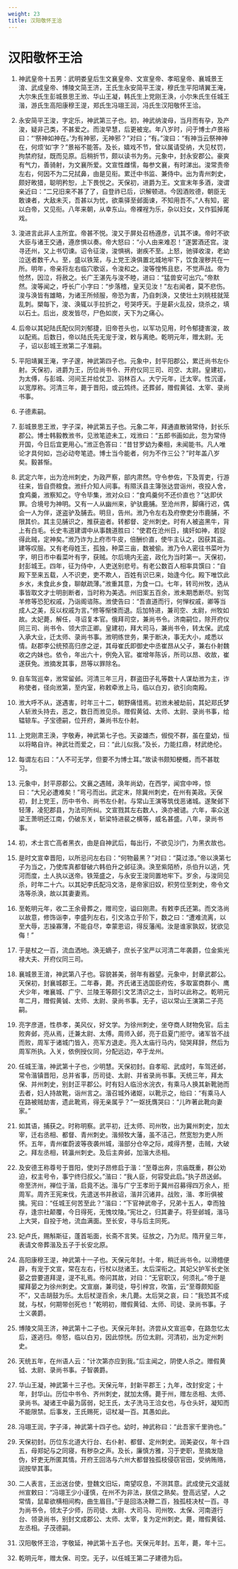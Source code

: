 ```yaml
---
weight: 23
title: 汉阳敬怀王洽
---
```


# 汉阳敬怀王洽

1. <span id="汉阳敬怀王洽-1"></span>
神武皇帝十五男：武明娄皇后生文襄皇帝、文宣皇帝、孝昭皇帝、襄城景王淯、武成皇帝、博陵文简王济，王氏生永安简平王浚，穆氏生平阳靖翼王淹，大尔朱氏生彭城景思王浟、华山王凝，韩氏生上党刚王涣，小尔朱氏生任城王湝，游氏生高阳康穆王湜，郑氏生冯翊王润，冯氏生汉阳敬怀王洽。

2. <span id="汉阳敬怀王洽-2"></span>
永安简平王浚，字定乐，神武第三子也。初，神武纳浚母，当月而有孕，及产浚，疑非己类，不甚爱之。而浚早慧，后更被宠。年八岁时，问于博士卢景裕曰：“‘祭神如神在。’为有神邪，无神邪？”对曰；“有。”浚曰：“有神当云祭神神在，何烦‘如’字？”景裕不能答。及长，嬉戏不节，曾以属请受纳，大见杖罚，拘禁府狱，既而见原。后稍折节，颇以读书为务。元象中，封永安郡公。豪爽有气力，善骑射，为文襄所爱。文宣性雌懦，每参文襄，有时涕出。浚常责帝左右，何因不为二兄拭鼻，由是见衔。累迁中书监、兼侍中。出为青州刺史，颇好畋猎，聪明矜恕，上下畏悦之。天保初，进爵为王。文宣末年多酒，浚谓亲近曰：“二兄旧来不甚了了，自登祚已后，识解顿进。今因酒败德，朝臣无敢谏者，大敌未灭，吾甚以为忧，欲乘驿至邺面谏，不知用吾不。”人有知，密以白帝，又见衔。八年来朝，从幸东山。帝裸裎为乐，杂以妇女，又作狐掉尾戏。

3. <span id="汉阳敬怀王洽-3"></span>
浚进言此非人主所宜。帝甚不悦。浚又于屏处召杨遵彦，讥其不谏。帝时不欲大臣与诸王交通，遵彦惧以奏。帝大怒曰：“小人由来难忍！”遂罢酒还宫。浚寻还州，又上书切谏。诏令征浚，浚惧祸，谢疾不至。上怒，驰驿收浚，老幼泣送者数千人。至，盛以铁笼，与上党王涣俱置北城地牢下，饮食溲秽共在一所。明年，帝亲将左右临穴歌讴，令浚和之。浚等惶怖且悲，不觉声战。帝为怆然，因泣，将赦之。长广王湛先与浚不睦，进曰：“猛兽安可出穴。”帝默然。浚等闻之，呼长广小字曰：“步落稽，皇天见汝！”左右闻者，莫不悲伤。浚与涣皆有雄略，为诸王所倾服，帝恐为害，乃自刺涣，又使壮土刘桃枝就笼乱刺。槊每下，浚、涣辄以手拉折之，号哭呼天。于是薪火乱投，烧杀之，填以石土。后出，皮发皆尽，尸色如炭，天下为之痛心。

4. <span id="汉阳敬怀王洽-4"></span>
后帝以其妃陆氏配仪同刘郁捷，旧帝苍头也，以军功见用，时令郁捷害浚，故以配焉。后数日，帝以陆氏先无宠于浚，敕与离绝。乾明元年，赠太尉。无子，诏以彭城王浟第二子准嗣。

5. <span id="汉阳敬怀王洽-5"></span>
平阳靖翼王淹，字子邃，神武第四子也。元象中，封平阳郡公，累迁尚书左仆射。天保初，进爵为王，历位尚书令、开府仪同三司、司空、太尉。皇建初，为太傅，与彭城、河间王并给仗卫、羽林百人。大宁元年，迁太宰。性沉谨，以宽厚称。河清三年，薨于晋阳，或云鸩终。还葬邺，赠假黄钺、太宰、录尚书事。

6. <span id="汉阳敬怀王洽-6"></span>
子德素嗣。

7. <span id="汉阳敬怀王洽-7"></span>
彭城景思王浟，字子深，神武第五子也。元象二年，拜通直散骑常侍，封长乐郡公。博士韩毅教浟书，见浟笔迹未工，戏浟曰：“五郎书画如此，忽为常侍开国，今日后宜更用心。”浟正色答曰：“昔甘罗幼为秦相，未闻能书。凡人唯论才具何如，岂必动夸笔迹。博士当今能者，何为不作三公？”时年盖八岁矣。毅甚惭。

8. <span id="汉阳敬怀王洽-8"></span>
武定六年，出为沧州刺史，为政严察，部内肃然。守令参佐，下及胥吏，行游往来，皆自赍粮食。浟纤介知人间事。有隰沃县主簿张达尝诣州，夜投人舍，食鸡羹，浟察知之。守令毕集，浟对众曰：“食鸡羹何不还价直也？”达即伏罪。合境号为神明。又有一人从幽州来，驴驮鹿脯。至沧州界，脚痛行迟，偶会一人为伴，遂盗驴及脯去。明旦，告州。浟乃令左右及府僚吏分市鹿脯，不限其价。其主见脯识之，推获盗者。转都督、定州刺史。时有人被盗黑牛，背上有白毛。长史韦道建谓中从事魏道胜曰：“使君在沧州日，擒奸如神，若捉得此贼，定神矣。”浟乃诈为上府市牛皮，倍酬价直，使牛主认之，因获其盗。建等叹服。又有老母姓王，孤独，种菜三亩，数被偷。浟乃令人密往书菜叶为字，明日市中看菜叶有字，获贼。尔后境内无盗，政化为当时第一。天保初，封彭城王。四年，征为侍中，人吏送别悲号。有老公数百人相率具馔曰：“自殿下至来五载，人不识吏，吏不欺人，百姓有识已来，始逢今化。殿下唯饮此乡水，未食此乡食，聊献疏薄。”浟重其意，为食一口。七年，转司州牧，选从事皆取文才士明剖断者，当时称为美选。州旧案五百余，浟未期悉断尽。别驾羊修等恐犯权戚，乃诣阁谘陈。浟使告曰：“吾直道而行，何惮权戚，卿等当成人之美，反以权戚为言。”修等惭悚而退。后加特进，兼司空、太尉，州牧如故。太妃薨，解任，寻诏复本官。俄拜司空，兼尚书令。济南嗣位，除开府仪同三司、尚书令、领大宗正卿。皇建初，拜大司马，兼尚书令，转太保。武成入承大业，迁太师、录尚书事。浟明练世务，果于断决，事无大小，咸悉以情。赵郡李公统预高归彦之逆，其母崔氏即御史中丞崔昂从父子，兼右仆射魏收之内妹也。依令，年出六十，例免入官。崔增年陈诉，所司以昂、收故，崔遂获免。浟摘发其事，昂等以罪除名。

9. <span id="汉阳敬怀王洽-9"></span>
自车驾巡幸，浟常留邺。河清三年三月，群盗田子礼等数十人谋劫浟为主，诈称使者，径向浟第，至内室，称敕牵浟上马，临以白刃，欲引向南殿。

10. <span id="汉阳敬怀王洽-10"></span>
浟大呼不从，遂遇害，时年三十二，朝野痛惜焉。初浟未被劫前，其妃郑氏梦人斩浟头持去，恶之，数日而浟见杀。赠假黄钺、太师、太尉、录尚书事，给辒辌车。子宝德嗣，位开府，兼尚书左仆射。

11. <span id="汉阳敬怀王洽-11"></span>
上党刚肃王涣，字敬寿，神武第七子也。天姿雄杰，俶傥不群，虽在童幼，恒以将略自许。神武壮而爱之，曰：“此儿似我。”及长，力能扛鼎，材武绝伦。

12. <span id="汉阳敬怀王洽-12"></span>
每谓左右曰：“人不可无学，但要不为博士耳。”故读书颇知梗概，而不甚耽习。

13. <span id="汉阳敬怀王洽-13"></span>
元象中，封平原郡公。文襄之遇贼，涣年尚幼，在西学，闻宫中哗，惊曰：“大兄必遭难矣！”弯弓而出。武定末，除冀州刺史，在州有美政。天保初，封上党王，历中书令、尚书左仆射。与常山王演等筑伐恶诸城。遂聚邺下轻薄，凌犯郡县，为法司所纠。文宣戮其左右数人，涣亦被谴。六年，率众送梁王萧明还江南，仍破东关，斩梁特进裴之横等，威名甚盛。八年，录尚书事。

14. <span id="汉阳敬怀王洽-14"></span>
初，术士言亡高者黑衣，由是自神武后，每出行，不欲见沙门，为黑衣故也。

15. <span id="汉阳敬怀王洽-15"></span>
是时文宣幸晋阳，以所忌问左右曰：“何物最黑？”对曰：“莫过漆。”帝以涣第七子为当之，乃使库真都督破六韩伯升之邺征涣。涣至紫陌桥，杀伯升以逃，凭河而度，土人执以送帝。铁笼盛之，与永安王浚同置地牢下。岁余，与浚同见杀，时年二十六。以其妃李氏配冯文洛，是帝家旧奴，积劳位至刺史，帝令文洛等杀涣，故以其妻妻焉。

16. <span id="汉阳敬怀王洽-16"></span>
至乾明元年，收二王余骨葬之，赠司空，谥曰刚肃。有敕李氏还第。而文洛尚以故意，修饰诣李，李盛列左右，引文洛立于阶下，数之曰：“遭难流离，以至大辱，志操寡薄，不能自尽，幸蒙恩诏，得反藩闱。汝是谁家孰奴，犹欲见侮！”

17. <span id="汉阳敬怀王洽-17"></span>
于是杖之一百，流血洒地。涣无嫡子，庶长子宝严以河清二年袭爵，位金紫光禄大夫、开府仪同三司。

18. <span id="汉阳敬怀王洽-18"></span>
襄城景王淯，神武第八子也。容貌甚美，弱年有器望。元象中，封章武郡公。天保初，封襄城郡王。二年春，薨。齐氏诸王选国臣府佐，多取富商群小、鹰犬少年，唯襄城、广宁、兰陵王等颇引文艺清识之士，当时以此称之。乾明元年二月，赠假黄铖、太师、太尉、录尚书事。无子，诏以常山王演第二子亮嗣。

19. <span id="汉阳敬怀王洽-19"></span>
亮字彦道，性恭孝，美风仪，好文学。为徐州刺史，坐夺商人财物免官。后主败奔邺，亮从焉，迁兼太尉、太傅。周师入邺，亮于启夏门拒守。诸军皆不战而败，周军于诸城门皆入，亮军方退走。亮入太庙行马内，恸哭拜辞，然后为周军所执。入关，依例授仪同，分配远边，卒于龙州。

20. <span id="汉阳敬怀王洽-20"></span>
任城王湝，神武第十子也，少明慧。天保初封。自孝昭、武成时，车驾还邺，常令湝镇晋阳，总并省事，历司徒、太尉、并省录尚书事。天统三年，拜太保、并州刺史，别封正平郡公。时有妇人临汾水浣衣，有乘马人换其新靴驰而去者，妇人持故靴，诣州言之。湝召城外诸妪，以靴示之，绐曰：“有乘马人在路被贼劫害，遗此靴焉，得无亲属乎？”一妪抚膺哭曰：“儿昨著此靴向妻家。”

21. <span id="汉阳敬怀王洽-21"></span>
如其语，捕获之。时称明察。武平初，迁太师、司州牧，出为冀州刺史，加太宰，迁右丞相、都督、青州刺史。湝频牧大藩，虽不洁己，然宽恕为吏人所怀。五年，青州崔蔚波等夜袭州城，湝部分仓卒之际，咸得齐整，击贼，大破之。拜左丞相，转瀛州刺史。及后主奔邺，加湝大丞相。

22. <span id="汉阳敬怀王洽-22"></span>
及安德王称尊号于晋阳，使刘子昂修启于湝：“至尊出奔，宗庙既重，群公劝迫，权主号令，事宁终归叔父。”湝曰：“我人臣，何容受此启。”执子昂送邺。帝至济州，禅位于湝，启竟不达。湝与广宁王孝珩于冀州召募得四万余人，拒周军。周齐王宪来伐，先遣送书并赦诏，湝并沉诸井。战败，湝、孝珩俱被擒。宪曰：“任城王何苦至此？”湝曰：“下官神武帝子，兄弟十五人，幸而独存，逢宗社颠覆，今日得死，无愧坟陵。”宪壮之，归其妻子。将至邺城，湝马上大哭，自投于地，流血满面。至长安，寻与后主同死。

23. <span id="汉阳敬怀王洽-23"></span>
妃卢氏，赐斛斯征，蓬首垢面，长斋不言笑。征放之，乃为尼。隋开皇三年，表请文帝葬湝及五子于长安北原。

24. <span id="汉阳敬怀王洽-24"></span>
高阳康穆王湜，神武第十一子也。天保元年封。十年，稍迁尚书令。以滑稽便辟，有宠于文宣，常在左右，行杖以挞诸王。太后深衔之。其妃父护军长史张晏之尝要道拜湜，湜不礼焉。帝问其故，对曰：“无官职汉，何须礼。”帝于是擢拜晏之为徐州刺史。文宣崩，兼司徒，导引梓宫，吹笛，云“至尊颇知臣不”，又击胡鼓为乐。太后杖湜百余，未几薨。太后哭之哀，曰：“我恐其不成就，与杖，何期带创死也！”乾明初，赠假黄钺、太师、司徒、录尚书事。子士义袭爵。

25. <span id="汉阳敬怀王洽-25"></span>
博陵文简王济，神武第十二子也。天保元年封。济尝从文宣巡幸，在路忽忆太后，遂逃归。帝怒，临以白刃，因此惊恍。历位太尉。河清初，出为定州刺史。

26. <span id="汉阳敬怀王洽-26"></span>
天统五年，在州语人云：“计次第亦应到我。”后主闻之，阴使人杀之。赠假黄钺、太尉、录尚书事。子智袭爵。

27. <span id="汉阳敬怀王洽-27"></span>
华山王凝，神武第十三子也。天保元年，封新平郡王；九年，改封安定；十年，封华山。历位中书令、齐州刺史，就加太傅。薨于州，赠左丞相、太师、录尚书。凝诸王中最为孱弱，妃王氏，太子洗马王洽女也，与仓头奸，凝知而不能限禁。后事发，王氏赐死，诏杖凝一百。其愚如此。

28. <span id="汉阳敬怀王洽-28"></span>
冯翊王润，字子泽，神武第十四子也。幼时，神武称曰：“此吾家千里驹也。”

29. <span id="汉阳敬怀王洽-29"></span>
天保初封。历位东北道大行台、右仆射、都督、定州刺史。润美姿仪，年十四五，母郑妃与之同寝，有秽杂之声。及长，廉慎方雅，习于吏职，至摘发隐伪，奸吏无所匿其情。开府王回洛与六州大都督独孤枝侵窃官田，受纳贿赂，润按举其事。

30. <span id="汉阳敬怀王洽-30"></span>
二人表言，王出送台使，登魏文旧坛，南望叹息，不测其意。武成使元文遥就州宣敕曰：“冯翊王少小谨慎，在州不为非法，朕信之熟矣。登高远望，人之常情，鼠辈欲横相间构，曲生眉目。”于是回洛决鞭二百，独孤枝决杖一百。寻为尚书令，领太子少师，历司徒、太尉、大司马、司州牧、太保、河南道行台、领录尚书，别封文成郡公、太师、太宰，复为定州刺史。薨，赠假黄钺、左丞相。子茂德嗣。

31. <span id="汉阳敬怀王洽-31"></span>
汉阳敬怀王洽，字敬延，神武第十五子也。天保元年封。五年，薨，年十三。

32. <span id="汉阳敬怀王洽-32"></span>
乾明元年，赠太保、司空。无子，以任城王第二子建德为后。
